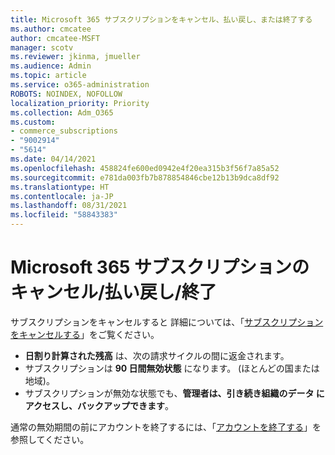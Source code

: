 ```yaml
---
title: Microsoft 365 サブスクリプションをキャンセル、払い戻し、または終了する
ms.author: cmcatee
author: cmcatee-MSFT
manager: scotv
ms.reviewer: jkinma, jmueller
ms.audience: Admin
ms.topic: article
ms.service: o365-administration
ROBOTS: NOINDEX, NOFOLLOW
localization_priority: Priority
ms.collection: Adm_O365
ms.custom:
- commerce_subscriptions
- "9002914"
- "5614"
ms.date: 04/14/2021
ms.openlocfilehash: 458824fe600ed0942e4f20ea315b3f56f7a85a52
ms.sourcegitcommit: e781da003fb7b878854846cbe12b13b9dca8df92
ms.translationtype: HT
ms.contentlocale: ja-JP
ms.lasthandoff: 08/31/2021
ms.locfileid: "58843383"
---
```

# <a name="cancelrefundclose-your-microsoft-365-subscription"></a>Microsoft 365 サブスクリプションのキャンセル/払い戻し/終了

サブスクリプションをキャンセルすると 詳細については、「[サブスクリプションをキャンセルする](https://docs.microsoft.com/microsoft-365/commerce/subscriptions/cancel-your-subscription?view=o365-worldwide)」をご覧ください。

- **日割り計算された残高** は、次の請求サイクルの間に返金されます。
- サブスクリプションは **90 日間無効状態** になります。 (ほとんどの国または地域)。
- サブスクリプションが無効な状態でも、**管理者は、引き続き組織のデータ にアクセスし、バックアップできます**。

通常の無効期間の前にアカウントを終了するには、「[アカウントを終了する](https://docs.microsoft.com/microsoft-365/commerce/close-your-account?view=o365-worldwide)」を参照してください。
